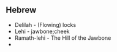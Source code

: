 ## Hebrew
- Delilah - (Flowing) locks
- Lehi - jawbone;cheek
- Ramath-lehi - The Hill of the Jawbone
- 
